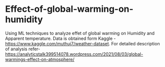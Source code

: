 # Effect-of-global-warming-on-humidity
Using ML techniques to analyze effet of global warming on Humidity and Apparent temperature. Data is obtained form Kaggle - https://www.kaggle.com/muthuj7/weather-dataset.
For detailed description of analysis refer-https://analyticstalk399514078.wordpress.com/2021/08/03/global-warmings-effect-on-atmosphere/
